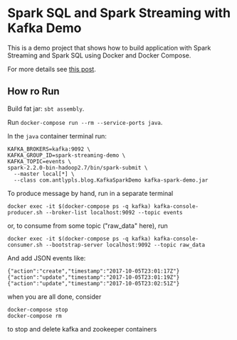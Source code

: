 Spark SQL and Spark Streaming with Kafka Demo
=============================================

This is a demo project that shows how to build application with Spark Streaming and Spark SQL using Docker and Docker Compose.

For more details see [this post](http://blog.antlypls.com/blog/2017/10/15/using-spark-sql-and-spark-streaming-together/).

How ro Run
----------

Build fat jar: `sbt assembly`.

Run `docker-compose run --rm --service-ports java`.

In the `java` container terminal run:

```
KAFKA_BROKERS=kafka:9092 \
KAFKA_GROUP_ID=spark-streaming-demo \
KAFKA_TOPIC=events \
spark-2.2.0-bin-hadoop2.7/bin/spark-submit \
  --master local[*] \
  --class com.antlypls.blog.KafkaSparkDemo kafka-spark-demo.jar
```

To produce message by hand, run in a separate terminal

```
docker exec -it $(docker-compose ps -q kafka) kafka-console-producer.sh --broker-list localhost:9092 --topic events
```

or, to consume from some topic ("raw_data" here), run

```
docker exec -it $(docker-compose ps -q kafka) kafka-console-consumer.sh --bootstrap-server localhost:9092 --topic raw_data
```

And add JSON events like:

```
{"action":"create","timestamp":"2017-10-05T23:01:17Z"}
{"action":"update","timestamp":"2017-10-05T23:01:19Z"}
{"action":"update","timestamp":"2017-10-05T23:02:51Z"}
```



when you are all done, consider
```
docker-compose stop
docker-compose rm 
```
to stop and delete kafka and zookeeper containers
